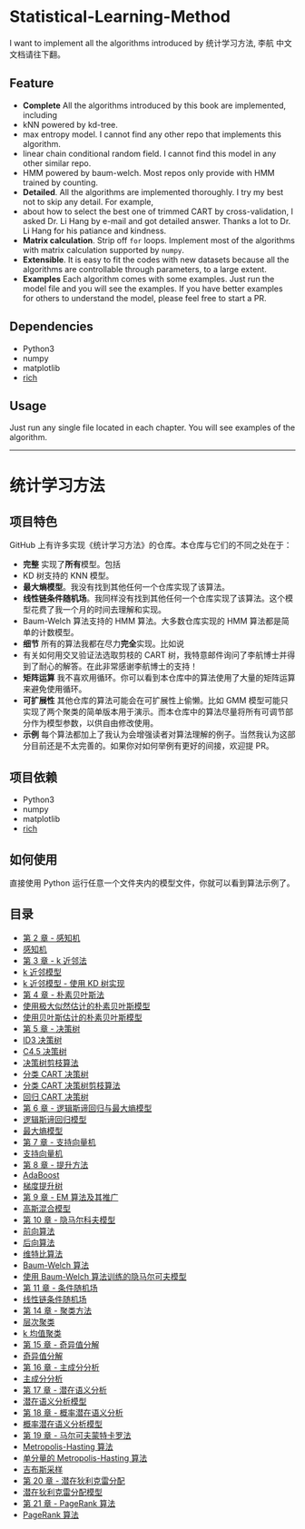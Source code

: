 # Statistical-Learning-Method
I want to implement all the algorithms introduced by 统计学习方法, 李航
中文文档请往下翻。

## Feature

- **Complete**
All the algorithms introduced by this book are implemented, including
 - kNN powered by kd-tree.
 - max entropy model. I cannot find any other repo that implements this algorithm.
 - linear chain conditional random field. I cannot find this model in any other similar repo.
 - HMM powered by baum-welch. Most repos only provide with HMM trained by counting.
- **Detailed**.
All the algorithms are implemented thoroughly. I try my best not to skip any detail. For example,
 - about how to select the best one of trimmed CART by cross-validation, I asked Dr. Li Hang by e-mail and got detailed answer. Thanks a lot to Dr. Li Hang for his patiance and kindness.
- **Matrix calculation**.
Strip off `for` loops. Implement most of the algorithms with matrix calculation supported by `numpy`.
- **Extensible**.
It is easy to fit the codes with new datasets because all the algorithms are controllable through parameters, to a large extent.
- **Examples**
Each algorithm comes with some examples. Just run the model file and you will see the examples. If you have better examples for others to understand the model, please feel free to start a PR.

## Dependencies

- Python3
- numpy
- matplotlib
- [rich](https://github.com/willmcgugan/rich)

## Usage

Just run any single file located in each chapter. You will see examples of the algorithm.

---

# 统计学习方法

## 项目特色

GitHub 上有许多实现《统计学习方法》的仓库。本仓库与它们的不同之处在于：

- **完整**
实现了**所有**模型。包括
 - KD 树支持的 KNN 模型。
 - **最大熵模型**。我没有找到其他任何一个仓库实现了该算法。
 - **线性链条件随机场**。我同样没有找到其他任何一个仓库实现了该算法。这个模型花费了我一个月的时间去理解和实现。
 - Baum-Welch 算法支持的 HMM 算法。大多数仓库实现的 HMM 算法都是简单的计数模型。
- **细节**
所有的算法我都在尽力**完全**实现。比如说
 - 有关如何用交叉验证法选取剪枝的 CART 树，我特意邮件询问了李航博士并得到了耐心的解答。在此非常感谢李航博士的支持！
- **矩阵运算**
我不喜欢用循环。你可以看到本仓库中的算法使用了大量的矩阵运算来避免使用循环。
- **可扩展性**
其他仓库的算法可能会在可扩展性上偷懒。比如 GMM 模型可能只实现了两个聚类的简单版本用于演示。而本仓库中的算法尽量将所有可调节部分作为模型参数，以供自由修改使用。
- **示例**
每个算法都加上了我认为会增强读者对算法理解的例子。当然我认为这部分目前还是不太完善的。如果你对如何举例有更好的间接，欢迎提 PR。

## 项目依赖

- Python3
- numpy
- matplotlib
- [rich](https://github.com/willmcgugan/rich)

## 如何使用

直接使用 Python 运行任意一个文件夹内的模型文件，你就可以看到算法示例了。

## 目录

- [第 2 章 - 感知机](2.Perceptron)
 - [感知机](2.Perceptron/perceptron.py)
- [第 3 章 - k 近邻法](3.KNN)
 - [k 近邻模型](3.KNN/knn.py)
 - [k 近邻模型 - 使用 KD 树实现](3.KNN/knn_kdtree.py)
- [第 4 章 - 朴素贝叶斯法](4.NaiveBayes)
 - [使用极大似然估计的朴素贝叶斯模型](4.NaiveBayes/NaiveBayesMLE.py)
 - [使用贝叶斯估计的朴素贝叶斯模型](4.NaiveBayes/NaiveBayesMAP.py)
- [第 5 章 - 决策树](5.DecisionTree)
 - [ID3 决策树](5.DecisionTree/ID3.py)
 - [C4.5 决策树](5.DecisionTree/C4.5.py)
 - [决策树剪枝算法](5.DecisionTree/prune.py)
 - [分类 CART 决策树](5.DecisionTree/ClassificationCART.py)
 - [分类 CART 决策树剪枝算法](5.DecisionTree/pruneClassificationCART.py)
 - [回归 CART 决策树](5.DecisionTree/RegressionCART.py)
- [第 6 章 - 逻辑斯谛回归与最大熵模型](6.LogisticRegression-MaxEntropy)
 - [逻辑斯谛回归模型](6.LogisticRegression-MaxEntropy/BinaryLogisticRegression.py)
 - [最大熵模型](6.LogisticRegression-MaxEntropy/MaxEntropy.py)
- [第 7 章 - 支持向量机](7.SVM)
 - [支持向量机](7.SVM/SVM.py)
- [第 8 章 - 提升方法](8.Boosting)
 - [AdaBoost](8.Boosting/AdaBoost.py)
 - [梯度提升树](8.Boosting/GBDT.py)
- [第 9 章 - EM 算法及其推广](9.EM)
 - [高斯混合模型](9.EM/GMM.py)
- [第 10 章 - 隐马尔科夫模型](10.HMM)
 - [前向算法](10.HMM/Forward.py)
 - [后向算法](10.HMM/Backward.py)
 - [维特比算法](10.HMM/Viterbi.py)
 - [Baum-Welch 算法](10.HMM/BaumWelch.py)
 - [使用 Baum-Welch 算法训练的隐马尔可夫模型](10.HMM/HMM.py)
- [第 11 章 - 条件随机场](11.ConditionalRandomField)
 - [线性链条件随机场](11.ConditionalRandomField/LinearChainConditionalRandomField.py)
- [第 14 章 - 聚类方法](14.Cluster)
 - [层次聚类](14.Cluster/Agglomerative.py)
 - [k 均值聚类](14.Cluster/KMeans.py)
- [第 15 章 - 奇异值分解](15.SVD)
 - [奇异值分解](15.SVD/SVD.py)
- [第 16 章 - 主成分分析](16.PCA)
 - [主成分分析](16.PCA/PCA.py)
- [第 17 章 - 潜在语义分析](17.LSA)
 - [潜在语义分析模型](17.LSA/LSA.py)
- [第 18 章 - 概率潜在语义分析](18.PLSA)
 - [概率潜在语义分析模型](18.PLSA/PLSA.py)
- [第 19 章 - 马尔可夫蒙特卡罗法](19.MCMC)
 - [Metropolis-Hasting 算法](19.MCMC/MetropolisHasting.py)
 - [单分量的 Metropolis-Hasting 算法](19.MCMC/SingleComponentMetropolisHasting.py)
 - [吉布斯采样](19.MCMC/GibbsSampling.py)
- [第 20 章 - 潜在狄利克雷分配](20.LDA)
 - [潜在狄利克雷分配模型](20.LDA/LDA.py)
- [第 21 章 - PageRank 算法](21.PageRank)
 - [PageRank 算法](21.PageRank/PageRank.py)
